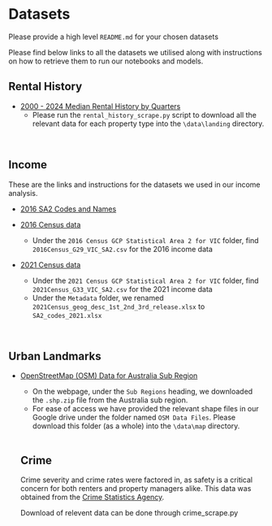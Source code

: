 # Datasets
Please provide a high level `README.md` for your chosen datasets

Please find below links to all the datasets we utilised along with instructions on how to retrieve them to run our notebooks and models. 

## Rental History
- [2000 - 2024 Median Rental History by Quarters](https://data.aurin.org.au/dataset/au-govt-abs-sa2-2016-aust-na)
  - Please run the `rental_history_scrape.py` script to download all the relevant data for each property type into the `\data\landing` directory. 

<br>

## Income
These are the links and instructions for the datasets we used in our income analysis. 
- [2016 SA2 Codes and Names](https://data.aurin.org.au/dataset/au-govt-abs-sa2-2016-aust-na)

- [2016 Census data](https://www.abs.gov.au/census/find-census-data/datapacks/download/2016_GCP_SA2_for_VIC_short-header.zip)
  - Under the `2016 Census GCP Statistical Area 2 for VIC` folder, find `2016Census_G29_VIC_SA2.csv` for the 2016 income data

- [2021 Census data](https://www.abs.gov.au/census/find-census-data/datapacks/download/2021_GCP_SA2_for_VIC_short-header.zip)
  - Under the `2021 Census GCP Statistical Area 2 for VIC` folder, find `2021Census_G33_VIC_SA2.csv` for the 2021 income data
  - Under the `Metadata` folder, we renamed `2021Census_geog_desc_1st_2nd_3rd_release.xlsx` to `SA2_codes_2021.xlsx`

<br>

## Urban Landmarks 
- [OpenStreetMap (OSM) Data for Australia Sub Region](https://download.geofabrik.de/australia-oceania.html)
  - On the webpage, under the `Sub Regions` heading, we downloaded the `.shp.zip` file from the Australia sub region.
  - For ease of access we have provided the relevant shape files in our Google drive under the folder named `OSM Data Files`. Please download this folder (as a whole) into the `\data\map` directory. 

  <br>

  ## Crime
  Crime severity and crime rates were factored in, as safety is a critical concern for both renters and property managers alike. This data was obtained from the [Crime Statistics Agency](https://www.crimestatistics.vic.gov.au/).

  Download of relevent data can be done through crime_scrape.py